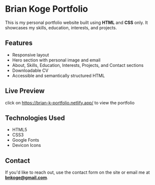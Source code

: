 # Brian Koge Portfolio

This is my personal portfolio website built using **HTML** and **CSS** only. It showcases my skills, education, interests, and projects.

## Features

- Responsive layout
- Hero section with personal image and email
- About, Skills, Education, Interests, Projects, and Contact sections
- Downloadable CV
- Accessible and semantically structured HTML

## Live Preview

click on https://brian-k-portfolio.netlify.app/ to view the portfolio


## Technologies Used

- HTML5
- CSS3
- Google Fonts
- Devicon Icons

## Contact

If you'd like to reach out, use the contact form on the site or email me at **bnkoge@gmail.com**.

